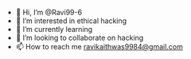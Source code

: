 - 👋 Hi, I’m @Ravi99-6
- 👀 I’m interested in ethical hacking
- 🌱 I’m currently learning
- 💞️ I’m looking to collaborate on hacking
- 📫 How to reach me ravikaithwas9984@gmail.com

<!---
Ravi99-6/Ravi99-6 is a ✨ special ✨ repository because its `README.md` (this file) appears on your GitHub profile.
You can click the Preview link to take a look at your changes.
--->
